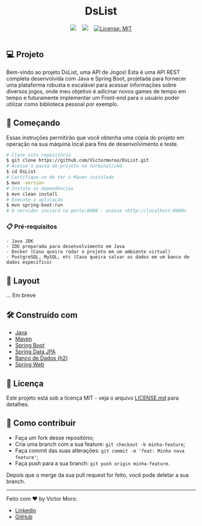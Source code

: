 <h1 align="center">DsList</h1>

<div align="center">
  <img src="https://img.shields.io/badge/Java-ED8B00?style=for-the-badge&logo=openjdk&logoColor=white">&nbsp;&nbsp;&nbsp;
  <img src="https://img.shields.io/badge/Spring-6DB33F?style=for-the-badge&logo=spring&logoColor=white">&nbsp;&nbsp;&nbsp;
  <a href="https://github.com/Victormoroo/DsList/blob/main/LICENSE"><img alt="License: MIT" src="https://img.shields.io/badge/License-MIT-green.svg"></a>
</div>

<br>

## 💻 Projeto

Bem-vindo ao projeto DsList, uma API de Jogos! Esta é uma API REST completa desenvolvida com Java e Spring Boot, projetada para fornecer uma plataforma robusta e escalável para acessar informações sobre diversos jogos, onde meu objetivo é adicinar novos games de tempo em tempo e futuramente implementar um Front-end para o usuário poder utilizar como biblioteca pessoal por exemplo.

## 🚀 Começando

Essas instruções permitirão que você obtenha uma cópia do projeto em operação na sua máquina local para fins de desenvolvimento e teste.

```bash
# Clone este repositório
$ git clone https://github.com/Victormoroo/DsList.git
# Acesse a pasta do projeto no terminal/cmd
$ cd DsList
# Certifique-se de ter o Maven instalado
$ mvn -version
# Instale as dependências
$ mvn clean install
# Execute a aplicação
$ mvn spring-boot:run
# O servidor inciará na porta:8080 - acesse <http://localhost:8080> 
```

### 📋 Pré-requisitos

```
- Java JDK
- IDE preparada para desenvolvimento em Java
- Docker (Caso queira rodar o projeto em um ambiente virtual)
- PostgreSQL, MySQL, etc (Caso queira salvar os dados em um banco de dados específico)
```

## 🔖 Layout

... Em breve

## 🛠️ Construído com

* [Java](https://www.oracle.com/br/java/technologies/downloads/)
* [Maven](https://maven.apache.org/)
* [Spring Boot](https://spring.io/)
* [Spring Data JPA](https://docs.spring.io/spring-data/jpa/docs/current/reference/html/)
* [Banco de Dados (h2)](https://www.baeldung.com/spring-boot-h2-database)
* [Spring Web](https://spring.io/)

## 📄 Licença

Este projeto está sob a licença MIT - veja o arquivo [LICENSE.md](https://github.com/Victormoroo/DsList/blob/main/LICENSE) para detalhes.

## 🤔 Como contribuir

- Faça um fork desse repositório;
- Cria uma branch com a sua feature: `git checkout -b minha-feature`;
- Faça commit das suas alterações: `git commit -m 'feat: Minha nova feature'`;
- Faça push para a sua branch: `git push origin minha-feature`.

Depois que o merge da sua pull request for feito, você pode deletar a sua branch.

---
Feito com ♥ by Victor Moro:
- [Linkedin](https://www.linkedin.com/in/victormoroo/)
- [GitHub](https://github.com/Victormoroo)
